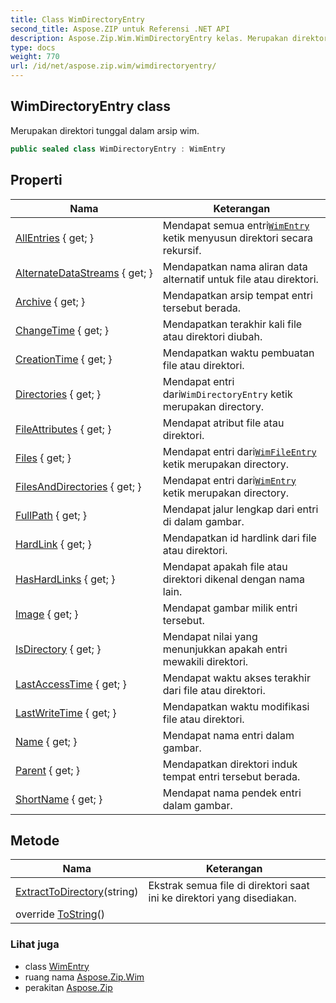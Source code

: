 ```yaml
---
title: Class WimDirectoryEntry
second_title: Aspose.ZIP untuk Referensi .NET API
description: Aspose.Zip.Wim.WimDirectoryEntry kelas. Merupakan direktori tunggal dalam arsip wim.
type: docs
weight: 770
url: /id/net/aspose.zip.wim/wimdirectoryentry/
---
```

## WimDirectoryEntry class

Merupakan direktori tunggal dalam arsip wim.

```csharp
public sealed class WimDirectoryEntry : WimEntry
```

## Properti

| Nama | Keterangan |
| --- | --- |
| [AllEntries](../../aspose.zip.wim/wimdirectoryentry/allentries/) { get; } | Mendapat semua entri[`WimEntry`](../wimentry/) ketik menyusun direktori secara rekursif. |
| [AlternateDataStreams](../../aspose.zip.wim/wimentry/alternatedatastreams/) { get; } | Mendapatkan nama aliran data alternatif untuk file atau direktori. |
| [Archive](../../aspose.zip.wim/wimentry/archive/) { get; } | Mendapatkan arsip tempat entri tersebut berada. |
| [ChangeTime](../../aspose.zip.wim/wimentry/changetime/) { get; } | Mendapatkan terakhir kali file atau direktori diubah. |
| [CreationTime](../../aspose.zip.wim/wimentry/creationtime/) { get; } | Mendapatkan waktu pembuatan file atau direktori. |
| [Directories](../../aspose.zip.wim/wimdirectoryentry/directories/) { get; } | Mendapat entri dari`WimDirectoryEntry` ketik merupakan directory. |
| [FileAttributes](../../aspose.zip.wim/wimentry/fileattributes/) { get; } | Mendapat atribut file atau direktori. |
| [Files](../../aspose.zip.wim/wimdirectoryentry/files/) { get; } | Mendapat entri dari[`WimFileEntry`](../wimfileentry/) ketik merupakan directory. |
| [FilesAndDirectories](../../aspose.zip.wim/wimdirectoryentry/filesanddirectories/) { get; } | Mendapat entri dari[`WimEntry`](../wimentry/) ketik merupakan directory. |
| [FullPath](../../aspose.zip.wim/wimentry/fullpath/) { get; } | Mendapat jalur lengkap dari entri di dalam gambar. |
| [HardLink](../../aspose.zip.wim/wimentry/hardlink/) { get; } | Mendapatkan id hardlink dari file atau direktori. |
| [HasHardLinks](../../aspose.zip.wim/wimentry/hashardlinks/) { get; } | Mendapat apakah file atau direktori dikenal dengan nama lain. |
| [Image](../../aspose.zip.wim/wimentry/image/) { get; } | Mendapat gambar milik entri tersebut. |
| [IsDirectory](../../aspose.zip.wim/wimentry/isdirectory/) { get; } | Mendapat nilai yang menunjukkan apakah entri mewakili direktori. |
| [LastAccessTime](../../aspose.zip.wim/wimentry/lastaccesstime/) { get; } | Mendapat waktu akses terakhir dari file atau direktori. |
| [LastWriteTime](../../aspose.zip.wim/wimentry/lastwritetime/) { get; } | Mendapatkan waktu modifikasi file atau direktori. |
| [Name](../../aspose.zip.wim/wimentry/name/) { get; } | Mendapat nama entri dalam gambar. |
| [Parent](../../aspose.zip.wim/wimentry/parent/) { get; } | Mendapatkan direktori induk tempat entri tersebut berada. |
| [ShortName](../../aspose.zip.wim/wimentry/shortname/) { get; } | Mendapat nama pendek entri dalam gambar. |

## Metode

| Nama | Keterangan |
| --- | --- |
| [ExtractToDirectory](../../aspose.zip.wim/wimdirectoryentry/extracttodirectory/)(string) | Ekstrak semua file di direktori saat ini ke direktori yang disediakan. |
| override [ToString](../../aspose.zip.wim/wimentry/tostring/)() |  |

### Lihat juga

* class [WimEntry](../wimentry/)
* ruang nama [Aspose.Zip.Wim](../../aspose.zip.wim/)
* perakitan [Aspose.Zip](../../)


